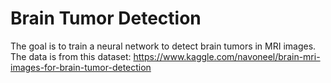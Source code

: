 # Brain Tumor Detection

The goal is to train a neural network to detect brain tumors in MRI images. The data is from this dataset: https://www.kaggle.com/navoneel/brain-mri-images-for-brain-tumor-detection
